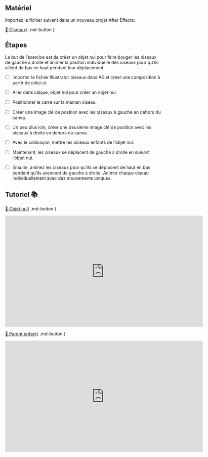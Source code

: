 ## Matériel

Importez le fichier suivant dans un nouveau projet After Effects:   

[📁 Oiseaux](https://cmontmorency365.sharepoint.com/:u:/s/TIM-582214-Animation2d77/EePzSRvYaSFCnZPCgyxcawoBlT4PYtHnjim11uJ1_SkyLw?e=MmQGyX){ .md-button }       

      


## Étapes
Le but de l’exercice est de créer un objet nul pour faire bouger les oiseaux de gauche à droite et animer la position individuelle des oiseaux pour qu’ils aillent de bas en haut pendant leur déplacement.    

- [ ] Importer le fichier Illustrator oiseaux dans AE et créer une composition à partir de celui-ci.
- [ ] Aller dans calque, objet nul pour créer un objet nul.
- [ ] Positionner le carré sur la maman oiseau.
- [ ] Créer une image clé de position avec les oiseaux à gauche en dehors du canva.
- [ ] Un peu plus loin, créer une deuxième image clé de position avec les oiseaux à droite en dehors du canva.
- [ ] Avec le colimaçon, mettre les oiseaux enfants de l’objet nul.
- [ ] Maintenant, les oiseaux se déplacent de gauche à droite en suivant l’objet nul.
- [ ] Ensuite, animez les oiseaux pour qu’ils se déplacent de haut en bas pendant qu’ils avancent de gauche à droite. Animer chaque oiseau individuellement avec des mouvements uniques.

      


## Tutoriel 📚
[📁 Objet nul](https://cmontmorency365.sharepoint.com/:v:/s/TIM-582214-Animation2d77/EY-8k89r4P1NgcdK18MCTGsBAhEwbQXREf3mEv0L5ASQJA?e=JXg8iv){ .md-button }          

<iframe src="https://cmontmorency365.sharepoint.com/sites/TIM-582214-Animation2d77/_layouts/15/embed.aspx?UniqueId=cf93bc8f-e06b-4dfd-81c7-4ad7c3024c6b&embed=%7B%22ust%22%3Atrue%2C%22hv%22%3A%22CopyEmbedCode%22%7D&referrer=StreamWebApp&referrerScenario=EmbedDialog.Create" width="640" height="360" frameborder="0" scrolling="no" allowfullscreen title="01_objet_nul.mp4"></iframe>
    
[📁 Parent enfant](https://cmontmorency365.sharepoint.com/:v:/s/TIM-582214-Animation2d77/EQY8fcpmVsVHoDc_hLujmNgBzdWN_q5tzNlgFtG01WO_AA?e=U2ufXb){ .md-button }          

<iframe src="https://cmontmorency365.sharepoint.com/sites/TIM-582214-Animation2d77/_layouts/15/embed.aspx?UniqueId=ca7d3c06-5666-47c5-a037-3f84bba398d8&embed=%7B%22ust%22%3Atrue%2C%22hv%22%3A%22CopyEmbedCode%22%7D&referrer=StreamWebApp&referrerScenario=EmbedDialog.Create" width="640" height="360" frameborder="0" scrolling="no" allowfullscreen title="01_parents_enfants.mp4"></iframe>
